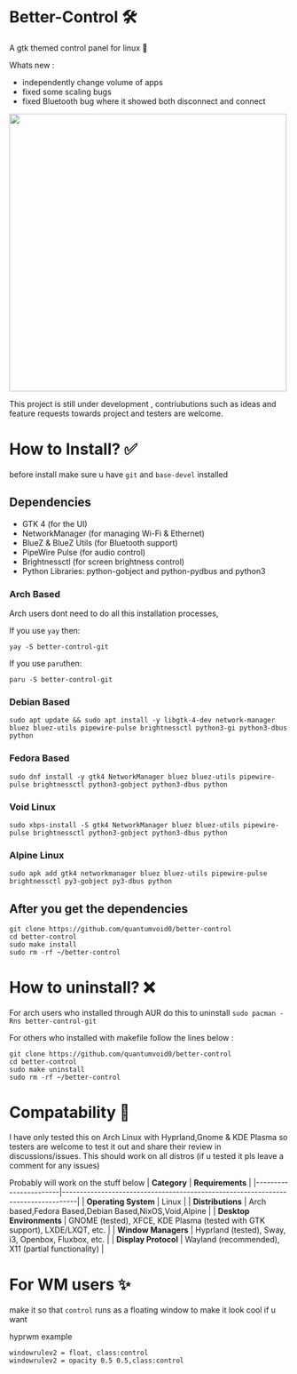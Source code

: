 # Better-Control 🛠️ 
A gtk themed control panel for linux 🐧

Whats new :
- independently change volume of apps
- fixed some scaling bugs
- fixed Bluetooth bug where it showed both disconnect and connect

<img src="https://github.com/user-attachments/assets/5f9fe1eb-6bff-428a-95d2-5d97f8d4e209" width="500" />

This project is still under development , contriubutions such as ideas and feature requests towards project and testers are welcome.

# How to Install? ✅ 
before install make sure u have `git` and `base-devel` installed

## Dependencies

- GTK 4 (for the UI)
- NetworkManager (for managing Wi-Fi & Ethernet)
- BlueZ & BlueZ Utils (for Bluetooth support)
- PipeWire Pulse (for audio control)
- Brightnessctl (for screen brightness control)
- Python Libraries: python-gobject and python-pydbus and python3

### Arch Based
Arch users dont need to do all this installation processes, 

If you use `yay` then:

```yay -S better-control-git```

If you use `paru`then:

```paru -S better-control-git```

### Debian Based
```sudo apt update && sudo apt install -y libgtk-4-dev network-manager bluez bluez-utils pipewire-pulse brightnessctl python3-gi python3-dbus python```

### Fedora Based
```sudo dnf install -y gtk4 NetworkManager bluez bluez-utils pipewire-pulse brightnessctl python3-gobject python3-dbus python```

### Void Linux
```sudo xbps-install -S gtk4 NetworkManager bluez bluez-utils pipewire-pulse brightnessctl python3-gobject python3-dbus python```

### Alpine Linux
```sudo apk add gtk4 networkmanager bluez bluez-utils pipewire-pulse brightnessctl py3-gobject py3-dbus python```


## After you get the dependencies 
```
git clone https://github.com/quantumvoid0/better-control
cd better-control
sudo make install
sudo rm -rf ~/better-control

```
# How to uninstall? ❌

For arch users who installed through AUR do this to uninstall `sudo pacman -Rns better-control-git`

For others who installed with makefile follow the lines below :

```
git clone https://github.com/quantumvoid0/better-control
cd better-control
sudo make uninstall
sudo rm -rf ~/better-control

```

# Compatability 📄
I have only tested this on Arch Linux with Hyprland,Gnome & KDE Plasma so testers are welcome to test it out and share their review in discussions/issues. This should work on all distros (if u tested it pls leave a comment for any issues)

Probably will work on the stuff below 
| **Category**         | **Requirements**                                                                 |
|-----------------------|----------------------------------------------------------------------------------|
| **Operating System**  | Linux                                                                            |
| **Distributions**     | Arch based,Fedora Based,Debian Based,NixOS,Void,Alpine                                                            |
| **Desktop Environments** | GNOME (tested), XFCE, KDE Plasma (tested with GTK support), LXDE/LXQT, etc.                  |
| **Window Managers**   | Hyprland (tested), Sway, i3, Openbox, Fluxbox, etc.                             |
| **Display Protocol**     | Wayland (recommended), X11 (partial functionality)                               |

# For WM users ✨
make it so that `control` runs as a floating window to make it look cool if u want

hyprwm example
```
windowrulev2 = float, class:control
windowrulev2 = opacity 0.5 0.5,class:control
```
